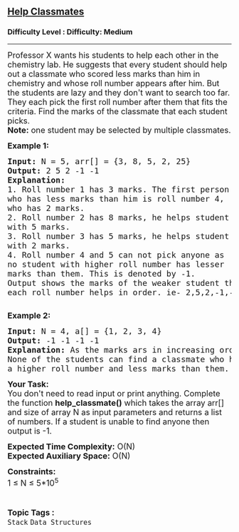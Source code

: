 <h2><a href="https://www.geeksforgeeks.org/problems/help-classmates--141631/1?itm_source=geeksforgeeks&itm_medium=article&itm_campaign=practice_card">Help Classmates</a></h2><h3>Difficulty Level : Difficulty: Medium</h3><hr><div class="problems_problem_content__Xm_eO"><p><span style="font-size:18px">Professor X wants his students to help each other in the chemistry lab. He suggests that every student should help out a classmate who scored less marks than him in chemistry and whose roll number appears after him. But the students are lazy and they don't want to search too far. They each pick the first roll number after them that fits the criteria. Find the marks of the classmate that each student picks.<br>
<strong>Note:</strong> one student may be selected by multiple classmates.</span></p>

<p><span style="font-size:18px"><strong>Example 1:</strong></span></p>

<pre style="position: relative;"><span style="font-size:18px"><strong>Input: </strong>N = 5, arr[] = {3, 8, 5, 2, 25}
<strong>Output:</strong> 2 5 2 -1 -1
<strong>Explanation:</strong> 
1. Roll number 1 has 3 marks. The first person 
who has less marks than him is roll number 4, 
who has 2 marks.
2. Roll number 2 has 8 marks, he helps student 
with 5 marks.
3. Roll number 3 has 5 marks, he helps student 
with 2 marks.
4. Roll number 4 and 5 can not pick anyone as 
no student with higher roll number has lesser 
marks than them. This is denoted by -1.
Output shows the marks of the weaker student that 
each roll number helps in order. ie- 2,5,2,-1,-1</span><div class="open_grepper_editor" title="Edit &amp; Save To Grepper"></div></pre>

<p><br>
<span style="font-size:18px"><strong>Example 2:</strong></span></p>

<pre style="position: relative;"><span style="font-size:18px"><strong>Input: </strong>N = 4, a[] = {1, 2, 3, 4}
<strong>Output:</strong> -1 -1 -1 -1&nbsp;
<strong>Explanation:</strong> As the marks ars in increasing order. 
None of the students can find a classmate who has 
a higher roll number and less marks than them.
</span><div class="open_grepper_editor" title="Edit &amp; Save To Grepper"></div></pre>

<p><span style="font-size:18px"><strong>Your Task: </strong>&nbsp;<br>
You don't need to read input or print anything. Complete the function <strong>help_classmate()</strong> which takes the array arr[] and&nbsp;size of array N as input parameters and returns a list of numbers. If a student is unable to find anyone then output is&nbsp;-1.</span></p>

<p><span style="font-size:18px"><strong>Expected Time Complexity:</strong> O(N)<br>
<strong>Expected Auxiliary Space:</strong> O(N)</span></p>

<p><span style="font-size:18px"><strong>Constraints:</strong><br>
1 ≤ N ≤ 5*10<sup>5</sup></span></p>
</div><br><p><span style=font-size:18px><strong>Topic Tags : </strong><br><code>Stack</code>&nbsp;<code>Data Structures</code>&nbsp;